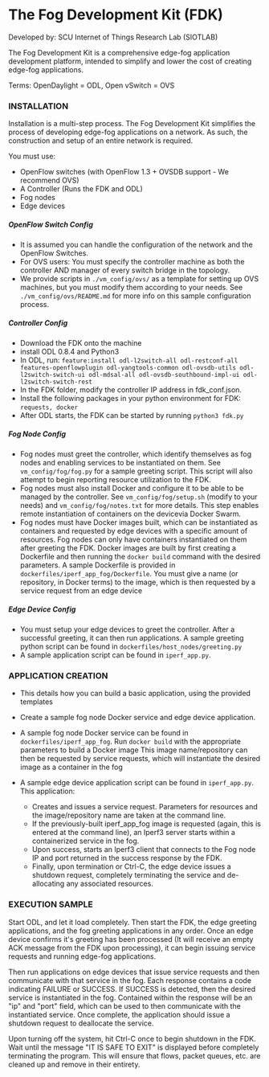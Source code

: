 # The Fog Development Kit (FDK)
Developed by: SCU Internet of Things Research Lab (SIOTLAB)

The Fog Development Kit is a comprehensive edge-fog application development platform, intended to simplify and lower the cost of creating edge-fog applications.

Terms: OpenDaylight = ODL, Open vSwitch = OVS

### INSTALLATION

Installation is a multi-step process.
The Fog Development Kit simplifies the process of developing edge-fog applications on a network. As such, the construction and setup of an entire network is required.

You must use:
- OpenFlow switches (with OpenFlow 1.3 + OVSDB support - We recommend OVS)
- A Controller (Runs the FDK and ODL)
- Fog nodes
- Edge devices

##### OpenFlow Switch Config
* It is assumed you can handle the configuration of the network and the OpenFlow Switches.
* For OVS users: You must specify the controller machine as both the controller AND manager of every switch bridge in the topology.
* We provide scripts in `./vm_config/ovs/` as a template for setting up OVS machines, but you must modify them according to your needs. See `./vm_config/ovs/README.md` for more info on this sample configuration process.

##### Controller Config
* Download the FDK onto the machine
* install ODL 0.8.4 and Python3
* In ODL, run: `feature:install odl-l2switch-all odl-restconf-all features-openflowplugin odl-yangtools-common odl-ovsdb-utils odl-l2switch-switch-ui odl-mdsal-all odl-ovsdb-southbound-impl-ui odl-l2switch-switch-rest`
* In the FDK folder, modify the controller IP address in fdk_conf.json.
* Install the following packages in your python environment for FDK: `requests, docker`
* After ODL starts, the FDK can be started by running `python3 fdk.py`

##### Fog Node Config
* Fog nodes must greet the controller, which identify themselves as fog nodes and enabling services to be instantiated on them. See `vm_config/fog/fog.py` for a sample greeting script. This script will also attempt to begin reporting resource utilization to the FDK.
* Fog nodes must also install Docker and configure it to be able to be managed by the controller. See `vm_config/fog/setup.sh` (modify to your needs) and `vm_config/fog/notes.txt` for more details. This step enables remote instantiation of containers on the devicevia Docker Swarm.
* Fog nodes must have Docker images built, which can be instantiated as containers and requested by edge devices with a specific amount of resources. Fog nodes can only have containers instantiated on them after greeting the FDK. Docker images are built by first creating a Dockerfile and then running the `docker build` command with the desired parameters. A sample Dockerfile is provided in `dockerfiles/iperf_app_fog/Dockerfile`. You must give a name (or repository, in Docker terms) to the image, which is then requested by a service request from an edge device


##### Edge Device Config
* You must setup your edge devices to greet the controller. After a successful greeting, it can then run applications. A sample greeting python script can be found in `dockerfiles/host_nodes/greeting.py`
* A sample application script can be found in `iperf_app.py`.


### APPLICATION CREATION

* This details how you can build a basic application, using the provided templates

* Create a sample fog node Docker service and edge device application.

* A sample fog node Docker service can be found in `dockerfiles/iperf_app_fog`.
  Run `docker build` with the appropriate parameters to build a Docker image
  This image name/repository can then be requested by service requests,
  which will instantiate the desired image as a container in the fog
  
* A sample edge device application script can be found in `iperf_app.py`.
  This application:
   - Creates and issues a service request. Parameters for resources and the image/repository name are taken at the command line.
   - If the previously-built iperf_app_fog image is requested (again, this is entered at the command line), an Iperf3 server starts within a containerized service in the fog.
   - Upon success, starts an Iperf3 client that connects to the Fog node IP and port returned in the success response by the FDK.
   - Finally, upon termination or Ctrl-C, the edge device issues a shutdown request, completely terminating the service and de-allocating any associated resources.
   

### EXECUTION SAMPLE

Start ODL, and let it load completely.
Then start the FDK, the edge greeting applications, and the fog greeting applications in any order.
Once an edge device confirms it's greeting has been processed (It will receive an empty ACK message from the FDK upon processing), it can begin issuing service requests and running edge-fog applications.

Then run applications on edge devices that issue service requests and then communicate with that service in the fog.
Each response contains a code indicating FAILURE or SUCCESS.
If SUCCESS is detected, then the desired service is instantiated in the fog.
Contained within the response will be an "ip" and "port" field, which can be used to then communicate with the instantiated service.
Once complete, the application should issue a shutdown request to deallocate the service.

Upon turning off the system, hit Ctrl-C once to begin shutdown in the FDK. Wait until the message "IT IS SAFE TO EXIT" is displayed before completely terminating the program. This will ensure that flows, packet queues, etc. are cleaned up and remove in their entirety.

















